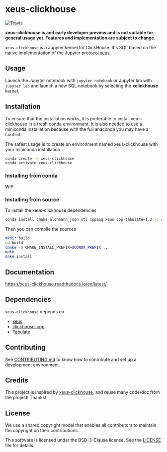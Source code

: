 # xeus-clickhouse

[![Travis](https://travis-ci.com/wangfenjin/xeus-clickhouse.svg?branch=master)](https://travis-ci.com/github/wangfenjin/xeus-clickhouse)

**xeus-clickhouse is and early developer preview and is not suitable for general usage yet. Features and implementation are subject to change.**

`xeus-clickhouse` is a Jupyter kernel for ClickHouse. It's SQL based on the native implementation of the Jupyter protocol [xeus](https://github.com/jupyter-xeus/xeus).

## Usage

Launch the Jupyter notebook with `jupyter notebook` or Jupyter lab with `jupyter lab` and launch a new SQL notebook by selecting the **xclickhouse** kernel.

## Installation

To ensure that the installation works, it is preferable to install xeus-clickhouse in a fresh conda environment. It is also needed to use a miniconda installation because with the full anaconda you may have a conflict.

The safest usage is to create an environment named xeus-clickhouse with your miniconda installation

```bash
conda create -n xeus-clickhouse
conda activate xeus-clickhouse
```

### Installing from conda

WIP

### Installing from source

To install the xeus-clickhouse dependencies

```bash
conda install cmake nlohmann_json xtl cppzmq xeus cpp-tabulate=1.2 -c conda-forge
```

Then you can compile the sources

```bash
mkdir build
cd build
cmake -D CMAKE_INSTALL_PREFIX=$CONDA_PREFIX ..
make
make install
```

## Documentation

https://xeus-clickhouse.readthedocs.io/en/latest/

## Dependencies

``xeus-clickhouse`` depends on

- [xeus](https://github.com/wangfenjin/xeus)
- [clickhouse-cpp](https://github.com/ClickHouse/clickhouse-cpp)
- [Tabulate](https://github.com/p-ranav/tabulate)

## Contributing

See [CONTRIBUTING.md](./CONTRIBUTING.md) to know how to contribute and set up a development environment.

## Credits

This project is inspired by [xeus-clickhouse](https://github.com/jupyter-xeus/xeus-sqlite), and reuse many code/doc from the project! Thanks!

## License

We use a shared copyright model that enables all contributors to maintain the
copyright on their contributions.

This software is licensed under the BSD-3-Clause license. See the [LICENSE](LICENSE) file for details.
